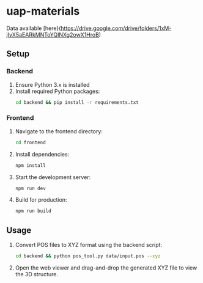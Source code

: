 # uap-materials

Data available [here}(https://drive.google.com/drive/folders/1xM-jIvX5aEARkMNToYQINXg2owX1HroB)

## Setup

### Backend

1. Ensure Python 3.x is installed
2. Install required Python packages:
   ```bash
   cd backend && pip install -r requirements.txt
   ```

### Frontend

1. Navigate to the frontend directory:
   ```bash
   cd frontend
   ```

2. Install dependencies:
   ```bash
   npm install
   ```

3. Start the development server:
   ```bash
   npm run dev
   ```

4. Build for production:
   ```bash
   npm run build
   ```

## Usage

1. Convert POS files to XYZ format using the backend script:
   ```bash
   cd backend && python pos_tool.py data/input.pos --xyz
   ```

2. Open the web viewer and drag-and-drop the generated XYZ file to view the 3D structure.